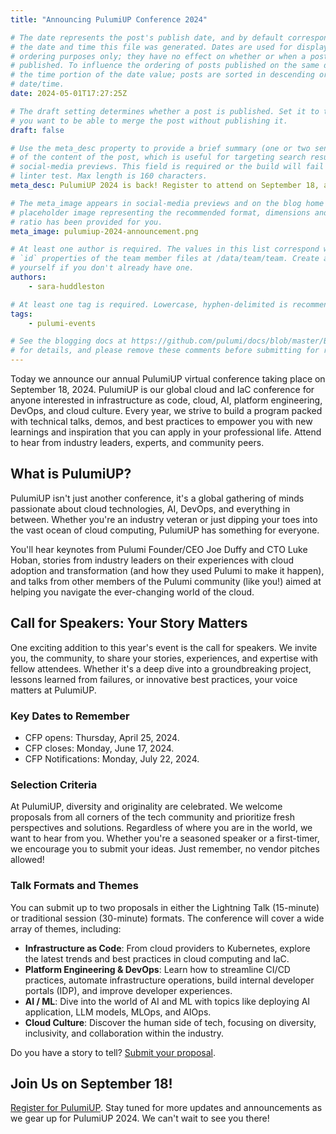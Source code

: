 ```yaml
---
title: "Announcing PulumiUP Conference 2024"

# The date represents the post's publish date, and by default corresponds with
# the date and time this file was generated. Dates are used for display and
# ordering purposes only; they have no effect on whether or when a post is
# published. To influence the ordering of posts published on the same date, use
# the time portion of the date value; posts are sorted in descending order by
# date/time.
date: 2024-05-01T17:27:25Z

# The draft setting determines whether a post is published. Set it to true if
# you want to be able to merge the post without publishing it.
draft: false

# Use the meta_desc property to provide a brief summary (one or two sentences)
# of the content of the post, which is useful for targeting search results or
# social-media previews. This field is required or the build will fail the
# linter test. Max length is 160 characters.
meta_desc: PulumiUP 2024 is back! Register to attend on September 18, and dive into the future of cloud, Infrastructure as Code (IaC), AI, platform engineering, and more.

# The meta_image appears in social-media previews and on the blog home page. A
# placeholder image representing the recommended format, dimensions and aspect
# ratio has been provided for you.
meta_image: pulumiup-2024-announcement.png

# At least one author is required. The values in this list correspond with the
# `id` properties of the team member files at /data/team/team. Create a file for
# yourself if you don't already have one.
authors:
    - sara-huddleston

# At least one tag is required. Lowercase, hyphen-delimited is recommended.
tags:
    - pulumi-events

# See the blogging docs at https://github.com/pulumi/docs/blob/master/BLOGGING.md
# for details, and please remove these comments before submitting for review.
---
```


Today we announce our annual PulumiUP virtual conference taking place on September 18, 2024. PulumiUP is our global cloud and IaC conference for anyone interested in infrastructure as code, cloud, AI, platform engineering, DevOps, and cloud culture. Every year, we strive to build a program packed with technical talks, demos, and best practices to empower you with new learnings and inspiration that you can apply in your professional life. Attend to hear from industry leaders, experts, and community peers.

<!--more-->

## What is PulumiUP?

PulumiUP isn't just another conference, it's a global gathering of minds passionate about cloud technologies, AI, DevOps, and everything in between. Whether you're an industry veteran or just dipping your toes into the vast ocean of cloud computing, PulumiUP has something for everyone.

You'll hear keynotes from Pulumi Founder/CEO Joe Duffy and CTO Luke Hoban, stories from industry leaders on their experiences with cloud adoption and transformation (and how they used Pulumi to make it happen), and talks from other members of the Pulumi community (like you!) aimed at helping you navigate the ever-changing world of the cloud.

## Call for Speakers: Your Story Matters

One exciting addition to this year's event is the call for speakers. We invite you, the community, to share your stories, experiences, and expertise with fellow attendees. Whether it's a deep dive into a groundbreaking project, lessons learned from failures, or innovative best practices, your voice matters at PulumiUP.

### Key Dates to Remember

- CFP opens: Thursday, April 25, 2024.
- CFP closes: Monday, June 17, 2024.
- CFP Notifications: Monday, July 22, 2024.

### Selection Criteria

At PulumiUP, diversity and originality are celebrated. We welcome proposals from all corners of the tech community and prioritize fresh perspectives and solutions. Regardless of where you are in the world, we want to hear from you. Whether you're a seasoned speaker or a first-timer, we encourage you to submit your ideas. Just remember, no vendor pitches allowed!

### Talk Formats and Themes

You can submit up to two proposals in either the Lightning Talk (15-minute) or traditional session (30-minute) formats. The conference will cover a wide array of themes, including:

- **Infrastructure as Code**: From cloud providers to Kubernetes, explore the latest trends and best practices in cloud computing and IaC.
- **Platform Engineering & DevOps**: Learn how to streamline CI/CD practices, automate infrastructure operations, build internal developer portals (IDP), and improve developer experiences.
- **AI / ML**: Dive into the world of AI and ML with topics like deploying AI application, LLM models, MLOps, and AIOps.
- **Cloud Culture**: Discover the human side of tech, focusing on diversity, inclusivity, and collaboration within the industry.

Do you have a story to tell? [Submit your proposal](https://sessionize.com/pulumiup-conference-2024).

## Join Us on September 18!

[Register for PulumiUP](https://www.pulumi.com/pulumi-up/). Stay tuned for more updates and announcements as we gear up for PulumiUP 2024. We can't wait to see you there!

